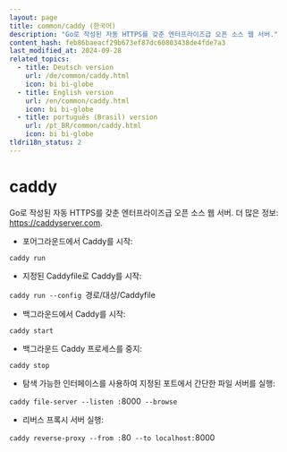 ```yaml
---
layout: page
title: common/caddy (한국어)
description: "Go로 작성된 자동 HTTPS를 갖춘 엔터프라이즈급 오픈 소스 웹 서버."
content_hash: feb86baeacf29b673ef87dc60803438de4fde7a3
last_modified_at: 2024-09-28
related_topics:
  - title: Deutsch version
    url: /de/common/caddy.html
    icon: bi bi-globe
  - title: English version
    url: /en/common/caddy.html
    icon: bi bi-globe
  - title: português (Brasil) version
    url: /pt_BR/common/caddy.html
    icon: bi bi-globe
tldri18n_status: 2
---
```

# caddy

Go로 작성된 자동 HTTPS를 갖춘 엔터프라이즈급 오픈 소스 웹 서버.
더 많은 정보: <https://caddyserver.com>.

- 포어그라운드에서 Caddy를 시작:

`caddy run`

- 지정된 Caddyfile로 Caddy를 시작:

`caddy run --config `<span class="tldr-var badge badge-pill bg-dark-lm bg-white-dm text-white-lm text-dark-dm font-weight-bold">경로/대상/Caddyfile</span>

- 백그라운드에서 Caddy를 시작:

`caddy start`

- 백그라운드 Caddy 프로세스를 중지:

`caddy stop`

- 탐색 가능한 인터페이스를 사용하여 지정된 포트에서 간단한 파일 서버를 실행:

`caddy file-server --listen :`<span class="tldr-var badge badge-pill bg-dark-lm bg-white-dm text-white-lm text-dark-dm font-weight-bold">8000</span>` --browse`

- 리버스 프록시 서버 실행:

`caddy reverse-proxy --from :`<span class="tldr-var badge badge-pill bg-dark-lm bg-white-dm text-white-lm text-dark-dm font-weight-bold">80</span>` --to localhost:`<span class="tldr-var badge badge-pill bg-dark-lm bg-white-dm text-white-lm text-dark-dm font-weight-bold">8000</span>
